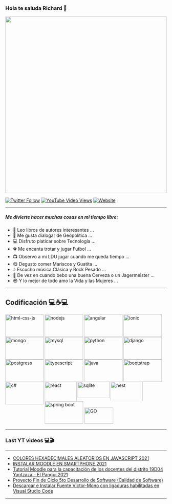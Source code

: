 ### Hola te saluda Richard 👋

<img src="https://i.pinimg.com/originals/9b/7a/a3/9b7aa3832d787c909a9f56c5764e2649.gif" style="width:100%;height:550px;" />

<br/>

[![Twitter Follow](https://img.shields.io/twitter/follow/Richard6_10?color=green&label=Richard&logo=twitter&style=for-the-badge)](https://twitter.com/Richard6_10) [![YouTube Video Views](https://img.shields.io/youtube/views/XDQ1qC6DCQs?color=green&label=Richard&logo=youtube&logoColor=red&style=for-the-badge)](https://www.youtube.com/channel/UCvHWv1YfSPOwAyW2c3UQvJw) [![Website](https://img.shields.io/website?label=Richard&logo=blogger&style=for-the-badge&up_message=Blog&url=https%3A%2F%2Fblogrichardfernando.blogspot.com%2F)](https://blogrichardfernando.blogspot.com/)

---
##### Me divierte hacer muchas cosas en mi tiempo libre:

- 📖 Leo libros de autores interesantes ...
- 🧔 Me gusta dialogar de Geopolítica ...
- 💻 Disfruto platicar sobre Tecnología ...
- ⚽ Me encanta trotar y jugar Futbol ...
- 📺 Observo a mi LDU jugar cuando me queda tiempo ...
- 😋 Degusto comer Mariscos y Guatita ...
- 🎶 Escucho música Clásica y Rock Pesado ...
- 🍺 De vez en cuando bebo una buena Cerveza o un Jagermeister ...
- 😎 Y lo mejor de todo amo la Vida y las Mujeres ...

---
## Codificación 💻☕💻

<img align="left" src="https://i.pinimg.com/originals/4a/75/25/4a7525f0f00df7f2aac5604b10cab82c.png" width="120px" height="70px" alt="html-css-js" />

<img align="left" src="https://nodejs.org/static/images/logos/nodejs-new-pantone-black.svg" width="120px" height="70px" alt="nodejs" />

<img align="left" src="https://dwglogo.com/wp-content/uploads/2017/03/AngularJS_logo_004.svg" width="120px" height="70px" alt="angular" />

<img align="left" src="http://tech.tribalyte.eu/wp-content/uploads/2018/05/ionic.png" width="120px" height="70px" alt="ionic" />

<img align="left" src="https://victorroblesweb.es/wp-content/uploads/2016/11/mongodb.png" width="120px" height="70px" alt="mongo" />

<img align="left" src="https://download.logo.wine/logo/MySQL/MySQL-Logo.wine.png" width="120px" height="70px" alt="mysql" />

<img align="left" src="https://upload.wikimedia.org/wikipedia/commons/thumb/0/0a/Python.svg/1200px-Python.svg.png" width="120px" height="70px" alt="python" />

<img align="left" src="https://1000marcas.net/wp-content/uploads/2021/06/Django-Logo.png" width="120px" height="70px" alt="django" />

<img align="left" src="https://i1.wp.com/windtux.com/wp-content/uploads/2019/10/postgresql.png?fit=700%2C500&ssl=1" width="120px" height="70px" alt="postgress" />

<img align="left" src="https://www.techgeeknext.com/img/typescript/typescript-logo.png" width="120px" height="70px" alt="typescript" /> 

<img align="left" src="https://i.blogs.es/8d2420/650_1000_java/1366_2000.png" width="120px" height="70px" alt="java" />

<img align="left" src="https://i2.wp.com/www.jacobsoft.com.mx/wp-content/uploads/2019/04/Bootstrap-Logo.png?ssl=1" width="120px" height="70px" alt="bootstrap" />  

<img align="left" src="https://upload.wikimedia.org/wikipedia/commons/4/4f/Csharp_Logo.png" width="120px" height="70px" alt="c#" />

<img align="left" src="https://miro.medium.com/max/384/1*To2H39eauxaeYxYMtV1afQ.png" width="100px" height="60px" alt="react" />

<img align="left" src="https://upload.wikimedia.org/wikipedia/commons/thumb/3/38/SQLite370.svg/1200px-SQLite370.svg.png" width="100px" height="50px" alt="sqlite" />

<img align="left" src="https://manticore-labs.com/wp-content/uploads/2019/02/nest.png" width="100px" height="60px" alt="nest" />

<img src="https://cleventy.com/wp-content/uploads/2020/05/spring-boot.png" width="120px" height="70px" alt="spring boot" />

<img src="https://upload.wikimedia.org/wikipedia/commons/thumb/0/05/Go_Logo_Blue.svg/1280px-Go_Logo_Blue.svg.png" width="90px" height="50px" alt="GO" />
<br/>

---
### Last YT videos 💻🎬
---

<!-- YT:START -->
- [COLORES HEXADECIMALES ALEATORIOS EN JAVASCRIPT 2021](https://www.youtube.com/watch?v=Ij_KCn0S04s)
- [INSTALAR MOODLE EN SMARTPHONE 2021](https://www.youtube.com/watch?v=YUgOC9FGNnA)
- [Tutorial Moodle para la capacitación de los docentes del distrito 19D04 Yantzaza - El Pangui 2021](https://www.youtube.com/watch?v=XaMrXPcUgqg)
- [Proyecto Fin de Ciclo 5to Desarrollo de Software (Calidad de Software)](https://www.youtube.com/watch?v=gqrLvva0yCg)
- [Descargar e Instalar Fuente Victor-Mono con ligaduras habilitadas en Visual Studio Code](https://www.youtube.com/watch?v=d68HhGPUKEI)
<!-- YT:END -->
---
